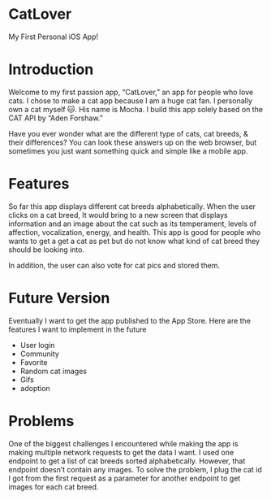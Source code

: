 # CatLover
My First Personal iOS App!


# Introduction
Welcome to my first passion app, “CatLover,” an app for people who love cats. I chose to make a cat app because I am a huge cat fan. I personally own a cat myself 🐱. His name is Mocha. I build this app solely based on the CAT API  by “Aden Forshaw.” 

Have you ever wonder what are the different type of cats, cat breeds, & their differences? You can look these answers up on the web browser, but sometimes you just want something quick and simple like a mobile app.

# Features
So far this app displays different cat breeds alphabetically. When the user clicks on a cat breed,  It would bring to a new screen that displays information and an image about the cat such as its temperament, levels of affection, vocalization, energy, and health. This app is good for people who wants to get a get a cat as pet but do not know what kind of cat breed they should be looking into. 

In addition, the user can also vote for cat pics and stored them.


# Future Version
Eventually I want to get the app published to the App Store. Here are the features I want to implement in the future 
- User login 
- Community 
- Favorite
- Random cat images
- Gifs 
- adoption 

# Problems
One of the biggest challenges I encountered while making the app is making multiple network requests to get the data I want. I used one endpoint to get a list of cat breeds sorted alphabetically. However, that endpoint doesn’t contain any images. To solve the problem, I plug the cat id I got from the first request as a parameter for another endpoint to get images for each cat breed. 
